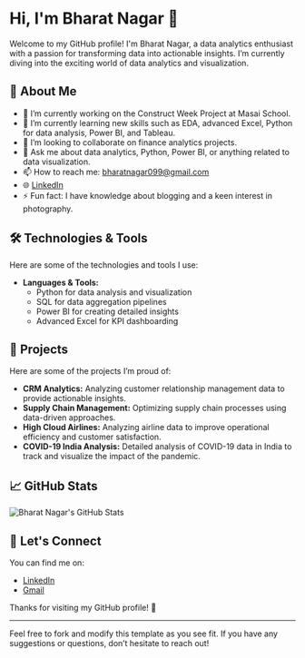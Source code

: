 # Hi, I'm Bharat Nagar 👋

Welcome to my GitHub profile! I'm Bharat Nagar, a data analytics enthusiast with a passion for transforming data into actionable insights. I’m currently diving into the exciting world of data analytics and visualization.

## 🚀 About Me

- 🔭 I’m currently working on the Construct Week Project at Masai School.
- 🌱 I’m currently learning new skills such as EDA, advanced Excel, Python for data analysis, Power BI, and Tableau.
- 👯 I’m looking to collaborate on finance analytics projects.
- 💬 Ask me about data analytics, Python, Power BI, or anything related to data visualization.
- 📫 How to reach me: [bharatnagar099@gmail.com](mailto:bharatnagar099@gmail.com)
- 🌐 [LinkedIn](https://www.linkedin.com/in/bharat-nagar-a92a9b15b/)
- ⚡ Fun fact: I have knowledge about blogging and a keen interest in photography.

## 🛠️ Technologies & Tools

Here are some of the technologies and tools I use:

- **Languages & Tools:**
  - Python for data analysis and visualization
  - SQL for data aggregation pipelines
  - Power BI for creating detailed insights
  - Advanced Excel for KPI dashboarding

## 📂 Projects

Here are some of the projects I’m proud of:

- **CRM Analytics:** Analyzing customer relationship management data to provide actionable insights.
- **Supply Chain Management:** Optimizing supply chain processes using data-driven approaches.
- **High Cloud Airlines:** Analyzing airline data to improve operational efficiency and customer satisfaction.
- **COVID-19 India Analysis:** Detailed analysis of COVID-19 data in India to track and visualize the impact of the pandemic.

## 📈 GitHub Stats

![Bharat Nagar's GitHub Stats](https://github-readme-stats.vercel.app/api?username=YOUR_GITHUB_USERNAME&show_icons=true&hide_title=true&hide=prs&count_private=true&hide_border=true&theme=default)

## 🤝 Let's Connect

You can find me on:

- [LinkedIn](https://www.linkedin.com/in/bharat-nagar-a92a9b15b/)
- [Gmail](mailto:bharatnagar099@gmail.com)

Thanks for visiting my GitHub profile! 🌟

---

Feel free to fork and modify this template as you see fit. If you have any suggestions or questions, don’t hesitate to reach out!
